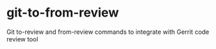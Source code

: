 # git-to-from-review
Git to-review and from-review commands to integrate with Gerrit code review tool
